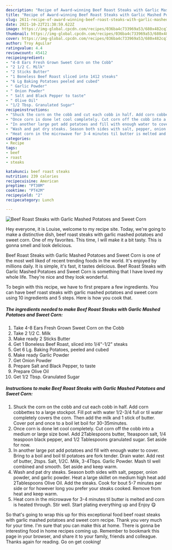 ```yaml
---
description: "Recipe of Award-winning Beef Roast Steaks with Garlic Mashed Potatoes and Sweet Corn"
title: "Recipe of Award-winning Beef Roast Steaks with Garlic Mashed Potatoes and Sweet Corn"
slug: 2611-recipe-of-award-winning-beef-roast-steaks-with-garlic-mashed-potatoes-and-sweet-corn
date: 2021-10-22T21:38:59.622Z
image: https://img-global.cpcdn.com/recipes/036ba4c733969a53/680x482cq70/beef-roast-steaks-with-garlic-mashed-potatoes-and-sweet-corn-recipe-main-photo.jpg
thumbnail: https://img-global.cpcdn.com/recipes/036ba4c733969a53/680x482cq70/beef-roast-steaks-with-garlic-mashed-potatoes-and-sweet-corn-recipe-main-photo.jpg
cover: https://img-global.cpcdn.com/recipes/036ba4c733969a53/680x482cq70/beef-roast-steaks-with-garlic-mashed-potatoes-and-sweet-corn-recipe-main-photo.jpg
author: Troy Aguilar
ratingvalue: 4.4
reviewcount: 45412
recipeingredient:
- "4-8 Ears Fresh Grown Sweet Corn on the Cobb"
- "2 1/2 C. Milk"
- "2 Sticks Butter"
- "1 Boneless Beef Roast sliced into 1412 steaks"
- "6 Lg Baking Potatoes peeled and cubed"
- " Garlic Powder"
- " Onion Powder"
- " Salt and Black Pepper to taste"
- " Olive Oil"
- "1/2 Tbsp. Granulated Sugar"
recipeinstructions:
- "Shuck the corn on the cobb and cut each cobb in half. Add corn cobbettes to a large stockpot. Fill pot with water 1/2-3/4 full or til water completely covers the corn. Then add the milk and 1 stick of butter. Cover pot and once to a boil let boil for 30-35minutes."
- "Once corn is done let cool completely. Cut corn off the cobb into a medium or large size bowl. Add 2Tablespoons butter, 1teaspoon salt, 1/4 teaspoon black pepper, and 1/2 Tablespoons granulated sugar. Set aside for now."
- "In another large pot add potatoes and fill with enough water to cover. Bring to a boil and boil til potatoes are fork tender. Drain water. Add rest of butter, 2tsps. Salt, 1/2C. Milk, 3-4Tbps. Garlic Powder. Mash til well combined and smooth. Set aside and keep warm."
- "Wash and pat dry steaks. Season both sides with salt, pepper, onion powder, and garlic powder. Heat a large skillet on medium high heat add 2Tablespoons Olive Oil. Add the steaks. Cook for bout 5-7 minutes per side or for however long you prefer your steaks cooked. Remove from heat and keep warm."
- "Heat corn in the microwave for 3-4 minutes til butter is melted and corn is heated through. Stir well. Start plating everything up and Enjoy 😋"
categories:
- Recipe
tags:
- beef
- roast
- steaks

katakunci: beef roast steaks 
nutrition: 239 calories
recipecuisine: American
preptime: "PT30M"
cooktime: "PT42M"
recipeyield: "2"
recipecategory: Lunch

---
```



![Beef Roast Steaks with Garlic Mashed Potatoes and Sweet Corn](https://img-global.cpcdn.com/recipes/036ba4c733969a53/680x482cq70/beef-roast-steaks-with-garlic-mashed-potatoes-and-sweet-corn-recipe-main-photo.jpg)

Hey everyone, it is Louise, welcome to my recipe site. Today, we're going to make a distinctive dish, beef roast steaks with garlic mashed potatoes and sweet corn. One of my favorites. This time, I will make it a bit tasty. This is gonna smell and look delicious.

Beef Roast Steaks with Garlic Mashed Potatoes and Sweet Corn is one of the most well liked of recent trending foods in the world. It's enjoyed by millions daily. It is simple, it's fast, it tastes delicious. Beef Roast Steaks with Garlic Mashed Potatoes and Sweet Corn is something that I have loved my whole life. They're nice and they look wonderful.




To begin with this recipe, we have to first prepare a few ingredients. You can have beef roast steaks with garlic mashed potatoes and sweet corn using 10 ingredients and 5 steps. Here is how you cook that.

<!--inarticleads1-->

##### The ingredients needed to make Beef Roast Steaks with Garlic Mashed Potatoes and Sweet Corn:

1. Take 4-8 Ears Fresh Grown Sweet Corn on the Cobb
1. Take 2 1/2 C. Milk
1. Make ready 2 Sticks Butter
1. Get 1 Boneless Beef Roast, sliced into 1/4&#34;-1/2&#34; steaks
1. Get 6 Lg. Baking Potatoes, peeled and cubed
1. Make ready  Garlic Powder
1. Get  Onion Powder
1. Prepare  Salt and Black Pepper, to taste
1. Prepare  Olive Oil
1. Get 1/2 Tbsp. Granulated Sugar




<!--inarticleads2-->

##### Instructions to make Beef Roast Steaks with Garlic Mashed Potatoes and Sweet Corn:

1. Shuck the corn on the cobb and cut each cobb in half. Add corn cobbettes to a large stockpot. Fill pot with water 1/2-3/4 full or til water completely covers the corn. Then add the milk and 1 stick of butter. Cover pot and once to a boil let boil for 30-35minutes.
1. Once corn is done let cool completely. Cut corn off the cobb into a medium or large size bowl. Add 2Tablespoons butter, 1teaspoon salt, 1/4 teaspoon black pepper, and 1/2 Tablespoons granulated sugar. Set aside for now.
1. In another large pot add potatoes and fill with enough water to cover. Bring to a boil and boil til potatoes are fork tender. Drain water. Add rest of butter, 2tsps. Salt, 1/2C. Milk, 3-4Tbps. Garlic Powder. Mash til well combined and smooth. Set aside and keep warm.
1. Wash and pat dry steaks. Season both sides with salt, pepper, onion powder, and garlic powder. Heat a large skillet on medium high heat add 2Tablespoons Olive Oil. Add the steaks. Cook for bout 5-7 minutes per side or for however long you prefer your steaks cooked. Remove from heat and keep warm.
1. Heat corn in the microwave for 3-4 minutes til butter is melted and corn is heated through. Stir well. Start plating everything up and Enjoy 😋




So that's going to wrap this up for this exceptional food beef roast steaks with garlic mashed potatoes and sweet corn recipe. Thank you very much for your time. I'm sure that you can make this at home. There is gonna be interesting food in home recipes coming up. Remember to bookmark this page in your browser, and share it to your family, friends and colleague. Thanks again for reading. Go on get cooking!
